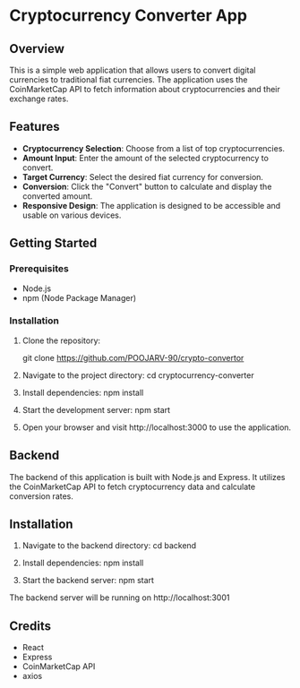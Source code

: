 # Cryptocurrency Converter App

## Overview

This is a simple web application that allows users to convert digital currencies to traditional fiat currencies. The application uses the CoinMarketCap API to fetch information about cryptocurrencies and their exchange rates.

## Features

- **Cryptocurrency Selection**: Choose from a list of top cryptocurrencies.
- **Amount Input**: Enter the amount of the selected cryptocurrency to convert.
- **Target Currency**: Select the desired fiat currency for conversion.
- **Conversion**: Click the "Convert" button to calculate and display the converted amount.
- **Responsive Design**: The application is designed to be accessible and usable on various devices.

## Getting Started

### Prerequisites

- Node.js
- npm (Node Package Manager)

### Installation

1. Clone the repository:

    
   git clone https://github.com/POOJARV-90/crypto-convertor
2. Navigate to the project directory:
   cd cryptocurrency-converter

3. Install dependencies:
npm install
4. Start the development server:
npm start

5. Open your browser and visit http://localhost:3000 to use the application.

## Backend
The backend of this application is built with Node.js and Express. It utilizes the CoinMarketCap API to fetch cryptocurrency data and calculate conversion rates.

## Installation
1. Navigate to the backend directory: 
cd backend

2. Install dependencies:
npm install

3. Start the backend server:
npm start

The backend server will be running on http://localhost:3001

## Credits
* React
* Express
* CoinMarketCap API
* axios

